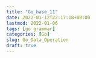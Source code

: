 ```yaml
---
title: "Go_base_11"
date: 2022-01-12T22:17:18+08:00
lastmod: 2022-01-06
tags: [go grammar]
categories: [Go]
slug: Go_Data_Operation
draft: true
---
```


